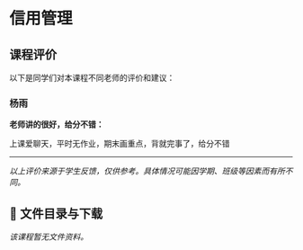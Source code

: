 # 信用管理

## 课程评价

以下是同学们对本课程不同老师的评价和建议：

### 杨雨

**老师讲的很好，给分不错：**

上课爱聊天，平时无作业，期末画重点，背就完事了，给分不错

---

*以上评价来源于学生反馈，仅供参考。具体情况可能因学期、班级等因素而有所不同。*
## 📄 文件目录与下载

_该课程暂无文件资料。_

